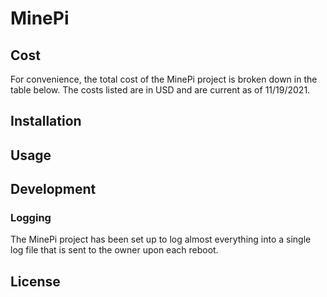 <!-- 
Directories: below is a list of important directories and their purpose:
- /minePi/minecraft/backups                 -> Used to store backups of the server world
- /minePi/minecraft/server                  -> Where the server files are stored (.jar, /world, etc.)
-->

# MinePi

## Cost
For convenience, the total cost of the MinePi project is broken down in the table below. The costs listed are in USD and are current as of 11/19/2021. 
<!-- TODO: Add cost table -->

## Installation

## Usage

## Development
### Logging
The MinePi project has been set up to log almost everything into a single log file that is sent to the owner upon each reboot. 

## License